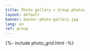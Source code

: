```yaml
---
title: Photo gallery > Group photos
layout: default
banner: banner-photo-gallery.jpg
lang: en
ref: group
---
```


{%- include photo_grid.html -%}
